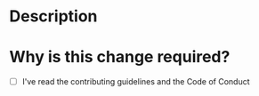 # Description
<!-- Describe your changes here -->
# Why is this change required?
<!-- e.g. fix #1234 -->
- [ ] I've read the contributing guidelines and the Code of Conduct
